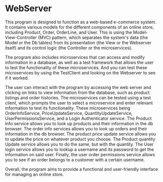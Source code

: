 # WebServer
This program is designed to function as a web-based e-commerce system. It contains various models for the different components of an online store, including Product, Order, OrderLine, and User. This is using the Model-View-Controller (MVC) pattern, which separates the system's data (the Model or the Db tables) from its presentation (the View or the Webserver itself) and its control logic (the Controller or the microservices).

The program also includes microservices that can access and modify information in a database, as well as a test framework that allows the user to test the functionality of these microservices. And you can test these microservices by using the TestClient and looking on the Webserver to see if it worked.

The user can interact with the program by accessing the web server and clicking on links to view information from the database, such as product listings and order histories. The microservices can be tested using a test client, which prompts the user to select a microservice and enter relevant information to test its functionality. These microservices being OrderInfoService, PriceUpdateService, QuantityUpdateService, UserPermissionsService, and a Login Authenticator service. The Product Info service allows you to look up products and their information in the db browser. The order info services allows you to look up orders and their information in the db browser. The product price update service allows you to update the price on whatever product you choose. The Product quantity Update service allows you to do the same, but with the quantity. The User login service allows you to lookup a username and its password to get the information on said user. Finally, the user order permissions service allows you to see if an order belongs to a customer with a certain username.

Overall, the program aims to provide a functional and user-friendly interface for managing an online store.